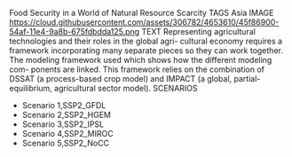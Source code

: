 Food Security in a World of Natural Resource Scarcity
TAGS
Asia
IMAGE
https://cloud.githubusercontent.com/assets/306782/4653610/45f86900-54af-11e4-9a8b-675fdbdda125.png
TEXT
Representing agricultural technologies and their roles in the global agri- cultural economy requires a framework incorporating many separate pieces so they can work together. The modeling framework used which shows how the different modeling com- ponents are linked. This framework relies on the combination of DSSAT (a process-based crop model) and IMPACT (a global, partial-equilibrium, agricultural sector model).
SCENARIOS
- Scenario 1,SSP2_GFDL
- Scenario 2,SSP2_HGEM
- Scenario 3,SSP2_IPSL
- Scenario 4,SSP2_MIROC
- Scenario 5,SSP2_NoCC